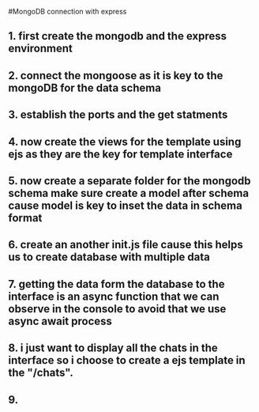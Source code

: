 #MongoDB connection with express

## 1. first create the mongodb and the express environment 
## 2. connect the mongoose as it is key to the mongoDB for the data schema
## 3. establish the ports and the get statments
## 4. now create the views for the template using ejs as they are the key for template interface
## 5. now create a separate folder for the mongodb schema make sure create a model after schema cause model is key to inset the data in schema format
## 6. create an another init.js file cause this helps us to create database with multiple data
## 7. getting the data form the database to the interface is an async function that we can observe in the console to avoid that we use async await process
## 8. i just want to display all the chats in the interface so i choose to create a ejs template in the "/chats".
## 9. 
##